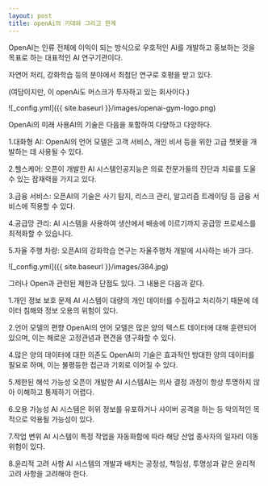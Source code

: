 ```yaml
---
layout: post
title: openAi의 기대와 그리고 한계
---
```


OpenAI는 인류 전체에 이익이 되는 방식으로 우호적인 AI를 개발하고 홍보하는 것을 목표로 하는 대표적인 AI 연구기관이다. 

자연어 처리, 강화학습 등의 분야에서 최첨단 연구로 호평을 받고 있다.

(여담이지만, 이 openAi도 머스크가 투자하고 있는 회사이다.)

![_config.yml]({{ site.baseurl }}/images/openai-gym-logo.png)




OpenAi의 미래 사용AI의 기술은 다음을 포함하여 다양하고 다양하다.

1.대화형 AI: OpenAI의 언어 모델은 고객 서비스, 개인 비서 등을 위한 고급 챗봇을 개발하는 데 사용될 수 있다.

2.헬스케어: 오픈이 개발한 AI 시스템인공지능은 의료 전문가들의 진단과 치료를 도울 수 있는 잠재력을 가지고 있다.

3.금융 서비스: 오픈AI의 기술은 사기 탐지, 리스크 관리, 알고리즘 트레이딩 등 금융 서비스에 적용할 수 있다.

4.공급망 관리: AI 시스템을 사용하여 생산에서 배송에 이르기까지 공급망 프로세스를 최적화할 수 있습니다.

5.자율 주행 차량: 오픈AI의 강화학습 연구는 자율주행차 개발에 시사하는 바가 크다.



![_config.yml]({{ site.baseurl }}/images/384.jpg)

그러나 Open과 관련된 제한과 단점도 있다. 그 내용은 다음과 같다.


1.개인 정보 보호 문제
 AI 시스템이 대량의 개인 데이터를 수집하고 처리하기 때문에 데이터 침해와 정보 오용의 위험이 있다.

2.언어 모델의 편향
 OpenAI의 언어 모델은 많은 양의 텍스트 데이터에 대해 훈련되어 있으며, 이는 해로운 고정관념과 편견을 영구화할 수 있다.

4.많은 양의 데이터에 대한 의존도
 OpenAI의 기술은 효과적인 방대한 양의 데이터를 필요로 하며, 이는 불평등한 접근과 기회로 이어질 수 있다.

5.제한된 해석 가능성
 오픈이 개발한 AI 시스템AI는 의사 결정 과정이 항상 투명하지 않아 이해하고 통제하기 어렵다.

6.오용 가능성
 AI 시스템은 허위 정보를 유포하거나 사이버 공격을 하는 등 악의적인 목적으로 악용될 가능성이 있다.

7.작업 변위
 AI 시스템이 특정 작업을 자동화함에 따라 해당 산업 종사자의 일자리 이동 위험이 있다.

8.윤리적 고려 사항
 AI 시스템의 개발과 배치는 공정성, 책임성, 투명성과 같은 윤리적 고려 사항을 고려해야 한다.



